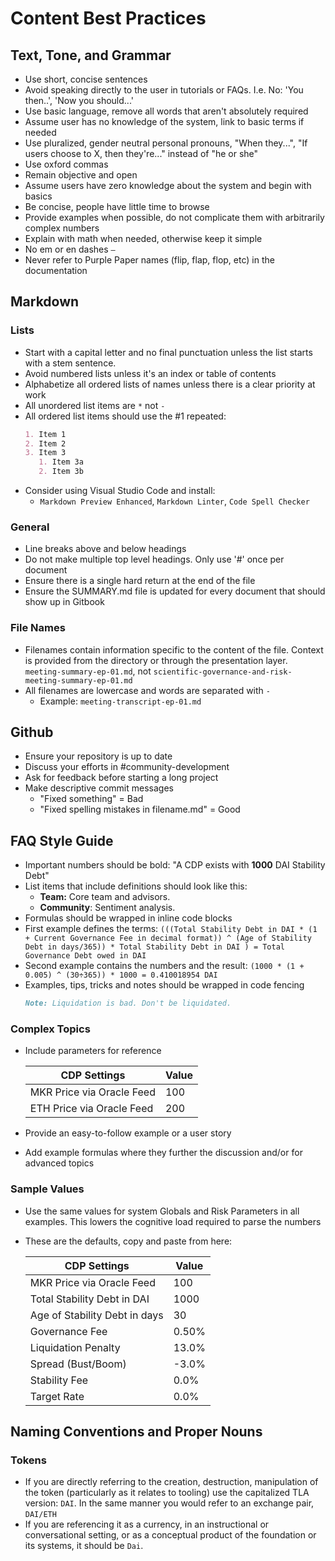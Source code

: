 # Content Best Practices

## Text, Tone, and Grammar

* Use short, concise sentences
* Avoid speaking directly to the user in tutorials or FAQs. I.e. No: 'You then..', 'Now you should...'
* Use basic language, remove all words that aren't absolutely required
* Assume user has no knowledge of the system, link to basic terms if needed
* Use pluralized, gender neutral personal pronouns, "When they...", "If users choose to X, then they're..." instead of "he or she"
* Use oxford commas
* Remain objective and open
* Assume users have zero knowledge about the system and begin with basics
* Be concise, people have little time to browse
* Provide examples when possible, do not complicate them with arbitrarily complex numbers
* Explain with math when needed, otherwise keep it simple
* No em or en dashes `—`
* Never refer to Purple Paper names (flip, flap, flop, etc) in the documentation

## Markdown

### Lists

* Start with a capital letter and no final punctuation unless the list starts with a stem sentence.
* Avoid numbered lists unless it's an index or table of contents
* Alphabetize all ordered lists of names unless there is a clear priority at work
* All unordered list items are `*` not `-`
* All ordered list items should use the #1 repeated:
    ```markdown
    1. Item 1
    2. Item 2
    3. Item 3
       1. Item 3a
       2. Item 3b
    ```
* Consider using Visual Studio Code and install:
  * `Markdown Preview Enhanced`, `Markdown Linter`, `Code Spell Checker`

### General

* Line breaks above and below headings
* Do not make multiple top level headings. Only use '#' once per document
* Ensure there is a single hard return at the end of the file
* Ensure the SUMMARY.md file is updated for every document that should show up in Gitbook

### File Names

* Filenames contain information specific to the content of the file. Context is provided from the directory or through the presentation layer.
    `meeting-summary-ep-01.md`, not `scientific-governance-and-risk-meeting-summary-ep-01.md`
* All filenames are lowercase and words are separated with `-`
  * Example: `meeting-transcript-ep-01.md`

## Github

* Ensure your repository is up to date
* Discuss your efforts in #community-development
* Ask for feedback before starting a long project
* Make descriptive commit messages
  * "Fixed something" = Bad
  * "Fixed spelling mistakes in filename.md" = Good

## FAQ Style Guide

* Important numbers should be bold: "A CDP exists with **1000** DAI Stability Debt"
* List items that include definitions should look like this:
  * **Team:** Core team and advisors.
  * **Community**: Sentiment analysis.
* Formulas should be wrapped in inline code blocks
* First example defines the terms:
    `(((Total Stability Debt in DAI * (1 + Current Governance Fee in decimal format)) ^ (Age of Stability Debt in days/365)) * Total Stability Debt in DAI ) = Total Governance Debt owed in DAI`
* Second example contains the numbers and the result:
    `(1000 * (1 + 0.005) ^ (30÷365)) * 1000 = 0.410018954 DAI`
* Examples, tips, tricks and notes should be wrapped in code fencing
    ```markdown
    Note: Liquidation is bad. Don't be liquidated.
    ```

### Complex Topics

* Include parameters for reference

    | CDP Settings |Value |
    |--|--|
    | MKR Price via Oracle Feed | 100 |
    | ETH Price via Oracle Feed | 200 |

* Provide an easy-to-follow example or a user story
* Add example formulas where they further the discussion and/or for advanced topics

### Sample Values

* Use the same values for system Globals and Risk Parameters in all examples. This lowers the cognitive load required to parse the numbers
* These are the defaults, copy and paste from here:

    | CDP Settings |Value |
    |--|--|
    | MKR Price via Oracle Feed | 100 |
    | Total Stability Debt in DAI | 1000 |
    | Age of Stability Debt in days | 30 |
    | Governance Fee | 0.50% |
    | Liquidation Penalty | 13.0% |
    | Spread (Bust/Boom) | -3.0% |
    | Stability Fee | 0.0% |
    | Target Rate | 0.0%  |

## Naming Conventions and Proper Nouns

### Tokens

* If you are directly referring to the creation, destruction, manipulation of the token (particularly as it relates to tooling) use the capitalized TLA version: `DAI`. In the same manner you would refer to an exchange pair, `DAI/ETH`
* If you are referencing it as a currency, in an instructional or conversational setting, or as a conceptual product of the foundation or its systems, it should be `Dai`.

